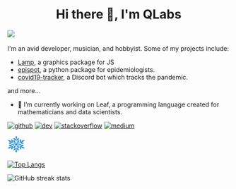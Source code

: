 <h1 align="center">Hi there 👋, I'm QLabs </h1>
<img src="https://i.ibb.co/mbr1j6p/Qlabs.png" width="1000px">

I'm an avid developer, musician, and hobbyist. Some of my projects include:
 - [Lamp](https://github.com/Quantalabs/Lamp), a graphics package for JS
- [epispot](https://github.com/epispot/epispot), a python package for epidemiologists. 
- [covid19-tracker](https://github.com/epispot/covid19-tracker), a Discord bot which tracks the pandemic.

and more...

- 🔭 I’m currently working on Leaf, a programming language created for mathematicians and data scientists. 


[<img src='https://cdn.jsdelivr.net/npm/simple-icons@3.0.1/icons/github.svg' alt='github' height='40'>](https://github.com/Quantalabs)  [<img src='https://cdn.jsdelivr.net/npm/simple-icons@3.0.1/icons/dev-dot-to.svg' alt='dev' height='40'>](https://dev.to/Quantalabs)  [<img src='https://cdn.jsdelivr.net/npm/simple-icons@3.0.1/icons/stackoverflow.svg' alt='stackoverflow' height='40'>](https://stackoverflow.com/users/13753505)  [<img src='https://cdn.jsdelivr.net/npm/simple-icons@3.0.1/icons/medium.svg' alt='medium' height='40'>](https://qlabs.medium.com)  

<a href='https://archiveprogram.github.com/'><img src='https://raw.githubusercontent.com/acervenky/animated-github-badges/master/assets/acbadge.gif' width='40' height='40'></a> 

[![Top Langs](https://github-readme-stats.vercel.app/api/top-langs/?username=Quantalabs&layout=compact)](https://github.com/anuraghazra/github-readme-stats) 

![GitHub streak stats](https://github-readme-streak-stats.herokuapp.com/?user=Quantalabs)  
